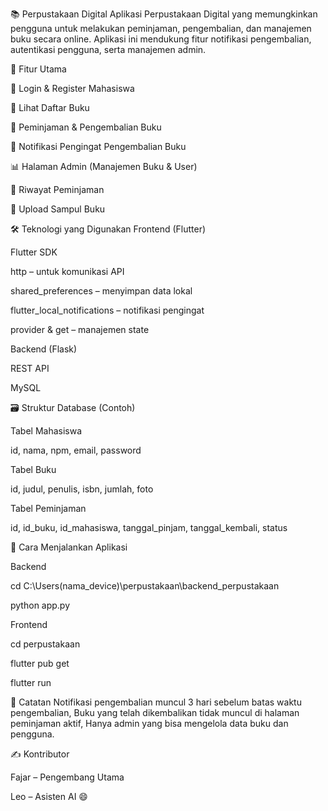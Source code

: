 📚 Perpustakaan Digital
Aplikasi Perpustakaan Digital yang memungkinkan pengguna untuk melakukan peminjaman, pengembalian, dan manajemen buku secara online. Aplikasi ini mendukung fitur notifikasi pengembalian, autentikasi pengguna, serta manajemen admin.

🧩 Fitur Utama

🔐 Login & Register Mahasiswa

📖 Lihat Daftar Buku

🛒 Peminjaman & Pengembalian Buku

🔔 Notifikasi Pengingat Pengembalian Buku

📊 Halaman Admin (Manajemen Buku & User)

🧾 Riwayat Peminjaman

📸 Upload Sampul Buku


🛠️ Teknologi yang Digunakan
Frontend (Flutter)

Flutter SDK

http – untuk komunikasi API

shared_preferences – menyimpan data lokal

flutter_local_notifications – notifikasi pengingat

provider & get – manajemen state

Backend (Flask)

REST API

MySQL


🗃️ Struktur Database (Contoh)

Tabel Mahasiswa

id, nama, npm, email, password

Tabel Buku

id, judul, penulis, isbn, jumlah, foto

Tabel Peminjaman

id, id_buku, id_mahasiswa, tanggal_pinjam, tanggal_kembali, status


🚀 Cara Menjalankan Aplikasi

Backend

cd C:\Users\(nama_device)\perpustakaan\backend_perpustakaan

python app.py


Frontend

cd perpustakaan

flutter pub get

flutter run


📌 Catatan
Notifikasi pengembalian muncul 3 hari sebelum batas waktu pengembalian, 
Buku yang telah dikembalikan tidak muncul di halaman peminjaman aktif, 
Hanya admin yang bisa mengelola data buku dan pengguna.

✍️ Kontributor

Fajar – Pengembang Utama

Leo – Asisten AI 😄
